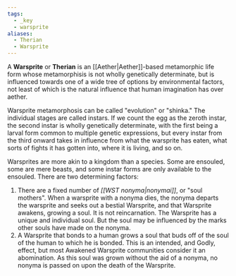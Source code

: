 ```yaml
---
tags:
  - _key
  - warsprite
aliases:
  - Therian
  - Warsprite
---
```

A **Warsprite** or **Therian** is an [[Aether|Aether]]-based metamorphic life form whose metamorphisis is not wholly genetically determinate, but is influenced towards one of a wide tree of options by environmental factors, not least of which is the natural influence that human imagination has over aether.

Warsprite metamorphosis can be called "evolution" or "shinka." The individual stages are called instars. If we count the egg as the zeroth instar, the second instar is wholly genetically determinate, with the first being a larval form common to multiple genetic expressions, but every instar from the third onward takes in influence from what the warsprite has eaten, what sorts of fights it has gotten into, where it is living, and so on.

Warsprites are more akin to a kingdom than a species. Some are ensouled, some are mere beasts, and some instar forms are only available to the ensouled. There are two determining factors:

1. There are a fixed number of *[[WST nonyma|nonymai]]*, or "soul mothers". When a warsprite with a nonyma dies, the nonyma departs the warsprite and seeks out a bestial Warsprite, and that Warsprite awakens, growing a soul. It is not reincarnation. The Warsprite has a unique and individual soul. But the soul may be influenced by the marks other souls have made on the nonyma.
2. A Warsprite that bonds to a human grows a soul that buds off of the soul of the human to which he is bonded. This is an intended, and Godly, effect, but most Awakened Warsprite communities consider it an abomination. As this soul was grown without the aid of a nonyma, no nonyma is passed on upon the death of the Warsprite.
